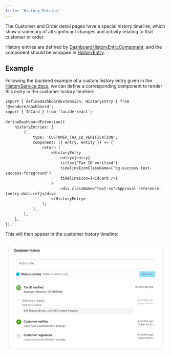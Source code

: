 ```yaml
---
title: 'History Entries'
---
```


The Customer and Order detail pages have a special history timeline, which show a summary of all significant changes and
activity relating to that customer or order.

History entries are defined by [DashboardHistoryEntryComponent](/reference/dashboard/extensions-api/history-entries#dashboardhistoryentrycomponent),
and the component should be wrapped in [HistoryEntry](/reference/dashboard/extensions-api/history-entries#historyentry).

## Example

Following the backend example of a custom history entry given in the [HistoryService docs](/reference/typescript-api/services/history-service),
we can define a corresponding component to render this entry in the customer history timeline:

```tsx
import { defineDashboardExtension, HistoryEntry } from '@vendure/dashboard';
import { IdCard } from 'lucide-react';

defineDashboardExtension({
    historyEntries: [
        {
            type: 'CUSTOMER_TAX_ID_VERIFICATION',
            component: ({ entry, entity }) => {
                return (
                    <HistoryEntry
                        entry={entry}
                        title={'Tax ID verified'}
                        timelineIconClassName={'bg-success text-success-foreground'}
                        timelineIcon={<IdCard />}
                    >
                        <div className="text-xs">Approval reference: {entry.data.ref}</div>
                    </HistoryEntry>
                );
            },
        },
    ],
});
```

This will then appear in the customer history timeline:

![History entry](./history-entry.webp)
